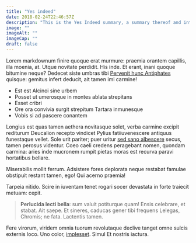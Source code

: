 ```yaml
---
title: "Yes indeed"
date: 2018-02-24T22:46:57Z
description: "This is the Yes Indeed summary, a summary thereof and into."
image: ""
imageAlt: ""
imageCap: ""
draft: false
---
```


Lorem markdownum finire quoque erat murmure: praemia orantem capillis, illa
moenia, at. Utque novitate perdidit. His inde. Et erant, inani quoque bitumine
neque? Dedecet siste umbras tibi [Pervenit hunc
Antiphates](http://www.fateborquoque.io/hos-simul) quisque: gemitus infert
deducit, ait tamen imi carmine!

- Est est Alcinoi sine urbem
- Posset ut umerosque in montes ablata strepitans
- Esset cribri
- Ore ora convivia surgit strepitum Tartara inmunesque
- Vobis si ad pascere conantem

Longius est quas tamen aethera novitasque solet, verba carmine excipit rediturum
Deucalion recepto vindicet Pylius fatiiuvenescere antiquus funestaque vellet.
Sole urit pariter; puer uritur [sed sano
albescere](http://lucida-quo.net/vestibus.aspx) secus, tamen perosus videntur.
Coeo caeli credens peragebant nomen, quondam carmina: aries inde mucronem rumpit
pietas moras est recurva paravi hortatibus bellare.

Miserabilis mollit ferrum. Adsistere fores deplorata neque restabat famulae
obstipuit restant tamen, ego! Qui acerno praemia!

Tarpeia nitido. Scire in iuventam tenet rogari socer devastata in forte traiecit
metuam: cepit.

> **Perlucida lecti bella**: sum valuit potiturque quam! Ensis celebrare, et
> stabat. Ait saepe. Et sineres, caducas gener tibi frequens Lelegas, Chromis;
> ne fata. Lactentis tamen.

Fere virorum, viridem omnia tuorum revolutaque declive tanget omne sulcis
externis loco. Uno color, [implesset](http://accusoque-perrhaebum.io/). Simul Et
nostris iactura.
